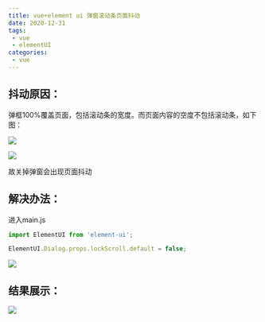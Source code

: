 ```yaml
---
title: vue+element ui 弹窗滚动条页面抖动
date: 2020-12-31
tags:
 - vue
 - elementUI
categories: 
 - vue
---
```




## 抖动原因：

弹框100%覆盖页面，包括滚动条的宽度。而页面内容的空度不包括滚动条，如下图：




![](https://gitee.com/Sweny/images/raw/master/img/20201230174055.png)

![](https://gitee.com/Sweny/images/raw/master/img/20201230174500.png)

故关掉弹窗会出现页面抖动

## 解决办法：

进入main.js


```js
import ElementUI from 'element-ui';

ElementUI.Dialog.props.lockScroll.default = false;
```

![](https://gitee.com/Sweny/images/raw/master/img/20201231094121.png)


## 结果展示：

![](https://gitee.com/Sweny/images/raw/master/img/20201231094238.png)